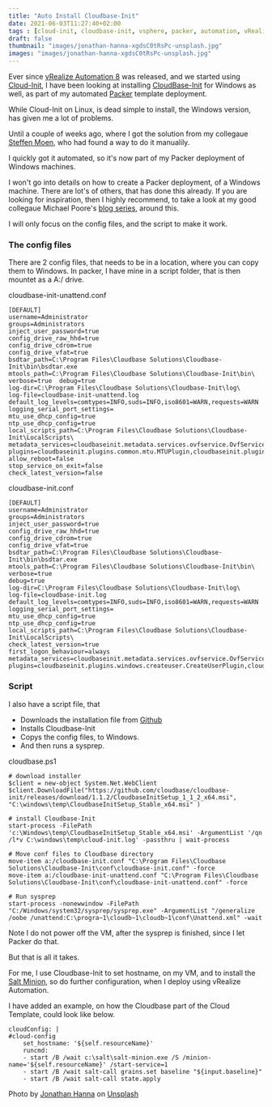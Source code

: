 ```yaml
---
title: "Auto Install Cloudbase-Init"
date: 2021-06-03T11:27:40+02:00
tags : [cloud-init, cloudbase-init, vsphere, packer, automation, vRealizs Automation]
draft: false
thumbnail: "images/jonathan-hanna-xgdsC0tRsPc-unsplash.jpg"
images: "images/jonathan-hanna-xgdsC0tRsPc-unsplash.jpg"
---
```

Ever since [vRealize Automation 8](https://www.vmware.com/products/vrealize-automation.html) was released, and we started using [Cloud-Init](https://cloudinit.readthedocs.io/en/latest/#), I have been looking at installing [CloudBase-Init](https://cloudbase.it/cloudbase-init/) for Windows as well, as part of my automated [Packer](https://www.packer.io) template deployment.

While Cloud-Init on Linux, is dead simple to install, the Windows version, has given me a lot of problems.

Until a couple of weeks ago, where I got the solution from my collegaue [Steffen Moen](https://www.linkedin.com/in/steffenmoen/), who had found a way to do it manualily. 

I quickly got it automated, so it's now part of my Packer deployment of Windows machines.

I won't go into details on how to create a Packer deployment, of a Windows machine. There are lot's of others, that has done this already. 
If you are looking for inspiration, then I highly recommend, to take a look at my good collegaue Michael Poore's [blog series](https://blog.v12n.io/creating-vsphere-vm-templates-with-packer-part-1/), around this.

I will only focus on the config files, and the script to make it work.

### The config files

There are 2 config files, that needs to be in a location, where you can copy them to Windows. 
In packer, I have mine in a script folder, that is then mountet as a A:/ drive.

cloudbase-init-unattend.conf 
```
[DEFAULT]  
username=Administrator  
groups=Administrators  
inject_user_password=true  
config_drive_raw_hhd=true  
config_drive_cdrom=true  
config_drive_vfat=true  
bsdtar_path=C:\Program Files\Cloudbase Solutions\Cloudbase-Init\bin\bsdtar.exe  
mtools_path=C:\Program Files\Cloudbase Solutions\Cloudbase-Init\bin\  
verbose=true  debug=true  
log-dir=C:\Program Files\Cloudbase Solutions\Cloudbase-Init\log\  
log-file=cloudbase-init-unattend.log  
default_log_levels=comtypes=INFO,suds=INFO,iso8601=WARN,requests=WARN  
logging_serial_port_settings=  
mtu_use_dhcp_config=true  
ntp_use_dhcp_config=true  
local_scripts_path=C:\Program Files\Cloudbase Solutions\Cloudbase-Init\LocalScripts\  
metadata_services=cloudbaseinit.metadata.services.ovfservice.OvfService  
plugins=cloudbaseinit.plugins.common.mtu.MTUPlugin,cloudbaseinit.plugins.common.sethostname.SetHostNamePlugin,cloudbaseinit.plugins.windows.extendvolumes.ExtendVolumesPlugin  
allow_reboot=false  
stop_service_on_exit=false  
check_latest_version=false
```

cloudbase-init.conf
```
[DEFAULT]
username=Administrator
groups=Administrators
inject_user_password=true
config_drive_raw_hhd=true
config_drive_cdrom=true
config_drive_vfat=true
bsdtar_path=C:\Program Files\Cloudbase Solutions\Cloudbase-Init\bin\bsdtar.exe
mtools_path=C:\Program Files\Cloudbase Solutions\Cloudbase-Init\bin\
verbose=true
debug=true
log-dir=C:\Program Files\Cloudbase Solutions\Cloudbase-Init\log\
log-file=cloudbase-init.log
default_log_levels=comtypes=INFO,suds=INFO,iso8601=WARN,requests=WARN
logging_serial_port_settings=
mtu_use_dhcp_config=true
ntp_use_dhcp_config=true
local_scripts_path=C:\Program Files\Cloudbase Solutions\Cloudbase-Init\LocalScripts\
check_latest_version=true
first_logon_behaviour=always
metadata_services=cloudbaseinit.metadata.services.ovfservice.OvfService
plugins=cloudbaseinit.plugins.windows.createuser.CreateUserPlugin,cloudbaseinit.plugins.windows.setuserpassword.SetUserPasswordPlugin,cloudbaseinit.plugins.common.sshpublickeys.SetUserSSHPublicKeysPlugin,cloudbaseinit.plugins.common.userdata.UserDataPlugin,cloudbaseinit.plugins.common.localscripts.LocalScriptsPlugin
```

### Script

I also have a script file, that 
- Downloads the installation file from [Github](https://github.com/cloudbase/cloudbase-init/releases)
- Installs Cloudbase-Init
- Copys the config files, to Windows. 
- And then runs a sysprep.

cloudbase.ps1
```
# download installer
$client = new-object System.Net.WebClient
$client.DownloadFile("https://github.com/cloudbase/cloudbase-init/releases/download/1.1.2/CloudbaseInitSetup_1_1_2_x64.msi", "C:\windows\temp\CloudbaseInitSetup_Stable_x64.msi" )

# install Cloudbase-Init
start-process -FilePath 'c:\Windows\temp\CloudbaseInitSetup_Stable_x64.msi' -ArgumentList '/qn /l*v C:\windows\temp\cloud-init.log' -passthru | wait-process

# Move conf files to Cloudbase directory
move-item a:/cloudbase-init.conf "C:\Program Files\Cloudbase Solutions\Cloudbase-Init\conf\cloudbase-init.conf" -force
move-item a:/cloudbase-init-unattend.conf "C:\Program Files\Cloudbase Solutions\Cloudbase-Init\conf\cloudbase-init-unattend.conf" -force

# Run sysprep
start-process -nonewwindow -FilePath "C:/Windows/system32/sysprep/sysprep.exe" -ArgumentList "/generalize /oobe /unattend:C:\progra~1\cloudb~1\cloudb~1\conf\Unattend.xml" -wait
```

Note I do not power off the VM, after the sysprep is finished, since I let Packer do that.

But that is all it takes.

For me, I use Cloudbase-Init to set hostname, on my VM, and to install the [Salt Minion](https://docs.saltproject.io/en/latest/ref/cli/salt-minion.html), so do further configuration, when I deploy using vRealize Automation.

I have added an example, on how the Cloudbase part of the Cloud Template, could look like below.

```
cloudConfig: |
#cloud-config
    set_hostname: '${self.resourceName}'
    runcmd:
    - start /B /wait c:\salt\salt-minion.exe /S /minion-name='${self.resourceName}' /start-service=1
    - start /B /wait salt-call grains.set baseline "${input.baseline}"
    - start /B /wait salt-call state.apply
```


Photo by <a href="https://unsplash.com/@funnelhead?utm_source=unsplash&utm_medium=referral&utm_content=creditCopyText">Jonathan Hanna</a> on <a href="https://unsplash.com/s/photos/dials?utm_source=unsplash&utm_medium=referral&utm_content=creditCopyText">Unsplash</a>
  